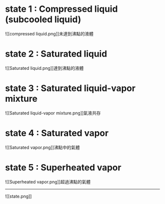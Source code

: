 # state 1 : Compressed liquid (subcooled liquid)
![[compressed liquid.png]]未達到沸點的液體

# state 2 : Saturated liquid
![[Saturated liquid.png]]達到沸點的液體

# state 3 : Saturated liquid-vapor mixture
![[Saturated liquid-vapor mixture.png]]氣液共存

# state 4 : Saturated vapor
![[Saturated vapor.png]]沸點中的氣體

# state 5 : Superheated vapor
![[Superheated vapor.png]]超過沸點的氣體
___
![[state.png]]
